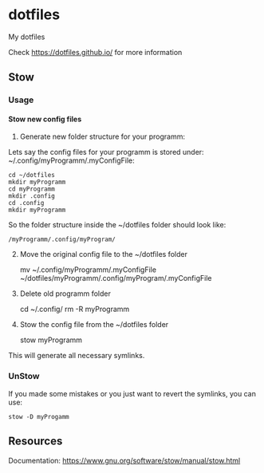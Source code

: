 # dotfiles

My dotfiles

Check https://dotfiles.github.io/ for more information

## Stow

### Usage

#### Stow new config files

1. Generate new folder structure for your programm:  

Lets say the config files for your programm is stored under: ~/.config/myProgramm/.myConfigFile:

    cd ~/dotfiles
    mkdir myProgramm
    cd myProgramm
    mkdir .config
    cd .config
    mkdir myProgramm

So the folder structure inside the ~/dotfiles folder should look like:

    /myProgramm/.config/myProgram/

2. Move the original config file to the ~/dotfiles folder

    mv ~/.config/myProgramm/.myConfigFile ~/dotfiles/myProgramm/.config/myProgram/.myConfigFile

3. Delete old programm folder

    cd ~/.config/
    rm -R myProgramm

4. Stow the config file from the ~/dotfiles folder

    stow myProgramm

This will generate all necessary symlinks.

### UnStow 

If you made some mistakes or you just want to revert the symlinks, you can use:

    stow -D myProgamm

## Resources

Documentation: https://www.gnu.org/software/stow/manual/stow.html
